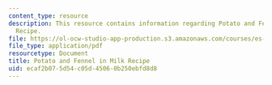 ```yaml
---
content_type: resource
description: This resource contains information regarding Potato and Fennel in Milk
  Recipe.
file: https://ol-ocw-studio-app-production.s3.amazonaws.com/courses/es-s41-speak-italian-with-your-mouth-full-spring-2012/ecaf2b075d54c05d45060b250ebfd8d8_MITES_S41S12_recipe_8a.pdf
file_type: application/pdf
resourcetype: Document
title: Potato and Fennel in Milk Recipe
uid: ecaf2b07-5d54-c05d-4506-0b250ebfd8d8
---
```

